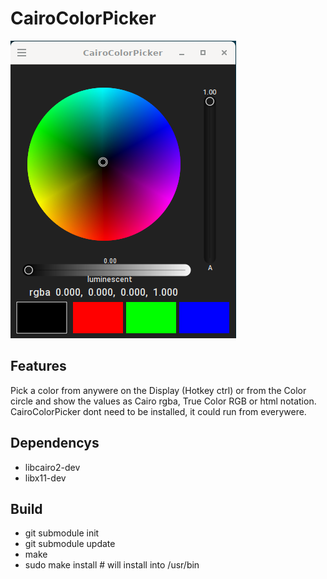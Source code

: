 # CairoColorPicker

![CairoColorPicker](https://github.com/brummer10/CairoColorPicker/blob/main/CairoColorPicker.png?raw=true)

## Features
Pick a color from anywere on the Display (Hotkey ctrl) or from the Color circle 
and show the values as Cairo rgba, True Color RGB or html notation.
CairoColorPicker dont need to be installed, it could run from everywere.

## Dependencys

- libcairo2-dev
- libx11-dev

## Build

- git submodule init
- git submodule update
- make
- sudo make install # will install into /usr/bin
